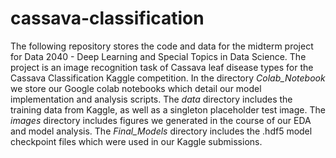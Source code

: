 # cassava-classification

The following repository stores the code and data for the midterm project for Data 2040 - Deep Learning and Special Topics in Data Science. The project is an image recognition task of Cassava leaf disease types for the Cassava Classification Kaggle competition. In the directory *Colab_Notebook* we store our Google colab notebooks which detail our model implementation and analysis scripts. The *data* directory includes the training data from Kaggle, as well as a singleton placeholder test image. The *images* directory includes figures we generated in the course of our EDA and model analysis. The *Final_Models* directory includes the .hdf5 model checkpoint files which were used in our Kaggle submissions.
